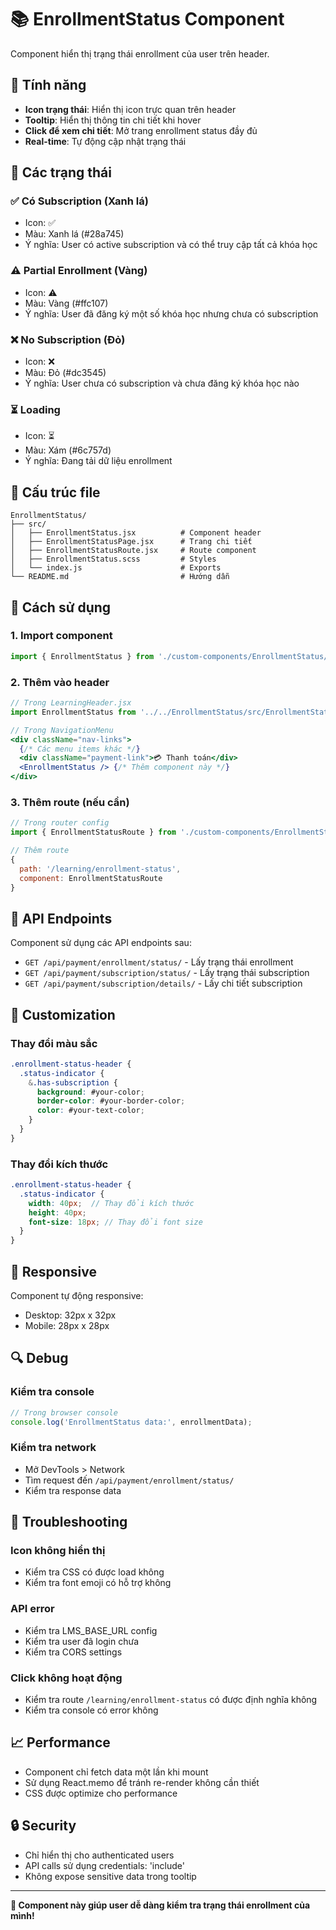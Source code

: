 # 📚 EnrollmentStatus Component

Component hiển thị trạng thái enrollment của user trên header.

## 🎯 Tính năng

- **Icon trạng thái**: Hiển thị icon trực quan trên header
- **Tooltip**: Hiển thị thông tin chi tiết khi hover
- **Click để xem chi tiết**: Mở trang enrollment status đầy đủ
- **Real-time**: Tự động cập nhật trạng thái

## 🎨 Các trạng thái

### ✅ Có Subscription (Xanh lá)
- Icon: ✅
- Màu: Xanh lá (#28a745)
- Ý nghĩa: User có active subscription và có thể truy cập tất cả khóa học

### ⚠️ Partial Enrollment (Vàng)
- Icon: ⚠️
- Màu: Vàng (#ffc107)
- Ý nghĩa: User đã đăng ký một số khóa học nhưng chưa có subscription

### ❌ No Subscription (Đỏ)
- Icon: ❌
- Màu: Đỏ (#dc3545)
- Ý nghĩa: User chưa có subscription và chưa đăng ký khóa học nào

### ⏳ Loading
- Icon: ⏳
- Màu: Xám (#6c757d)
- Ý nghĩa: Đang tải dữ liệu enrollment

## 📁 Cấu trúc file

```
EnrollmentStatus/
├── src/
│   ├── EnrollmentStatus.jsx          # Component header
│   ├── EnrollmentStatusPage.jsx      # Trang chi tiết
│   ├── EnrollmentStatusRoute.jsx     # Route component
│   ├── EnrollmentStatus.scss         # Styles
│   └── index.js                      # Exports
└── README.md                         # Hướng dẫn
```

## 🚀 Cách sử dụng

### 1. Import component

```jsx
import { EnrollmentStatus } from './custom-components/EnrollmentStatus/src';
```

### 2. Thêm vào header

```jsx
// Trong LearningHeader.jsx
import EnrollmentStatus from '../../EnrollmentStatus/src/EnrollmentStatus';

// Trong NavigationMenu
<div className="nav-links">
  {/* Các menu items khác */}
  <div className="payment-link">💳 Thanh toán</div>
  <EnrollmentStatus /> {/* Thêm component này */}
</div>
```

### 3. Thêm route (nếu cần)

```jsx
// Trong router config
import { EnrollmentStatusRoute } from './custom-components/EnrollmentStatus/src';

// Thêm route
{
  path: '/learning/enrollment-status',
  component: EnrollmentStatusRoute
}
```

## 🔧 API Endpoints

Component sử dụng các API endpoints sau:

- `GET /api/payment/enrollment/status/` - Lấy trạng thái enrollment
- `GET /api/payment/subscription/status/` - Lấy trạng thái subscription
- `GET /api/payment/subscription/details/` - Lấy chi tiết subscription

## 🎨 Customization

### Thay đổi màu sắc

```scss
.enrollment-status-header {
  .status-indicator {
    &.has-subscription {
      background: #your-color;
      border-color: #your-border-color;
      color: #your-text-color;
    }
  }
}
```

### Thay đổi kích thước

```scss
.enrollment-status-header {
  .status-indicator {
    width: 40px;  // Thay đổi kích thước
    height: 40px;
    font-size: 18px; // Thay đổi font size
  }
}
```

## 📱 Responsive

Component tự động responsive:
- Desktop: 32px x 32px
- Mobile: 28px x 28px

## 🔍 Debug

### Kiểm tra console

```javascript
// Trong browser console
console.log('EnrollmentStatus data:', enrollmentData);
```

### Kiểm tra network

- Mở DevTools > Network
- Tìm request đến `/api/payment/enrollment/status/`
- Kiểm tra response data

## 🐛 Troubleshooting

### Icon không hiển thị
- Kiểm tra CSS có được load không
- Kiểm tra font emoji có hỗ trợ không

### API error
- Kiểm tra LMS_BASE_URL config
- Kiểm tra user đã login chưa
- Kiểm tra CORS settings

### Click không hoạt động
- Kiểm tra route `/learning/enrollment-status` có được định nghĩa không
- Kiểm tra console có error không

## 📈 Performance

- Component chỉ fetch data một lần khi mount
- Sử dụng React.memo để tránh re-render không cần thiết
- CSS được optimize cho performance

## 🔒 Security

- Chỉ hiển thị cho authenticated users
- API calls sử dụng credentials: 'include'
- Không expose sensitive data trong tooltip

---

**🎉 Component này giúp user dễ dàng kiểm tra trạng thái enrollment của mình!** 